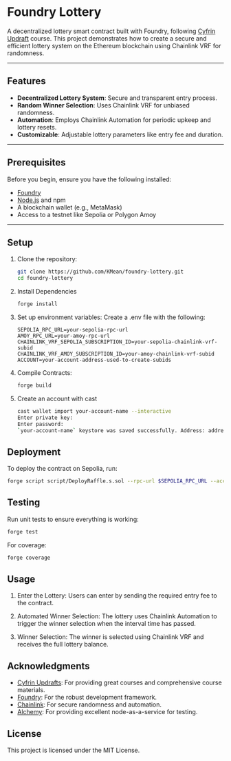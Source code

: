 # Foundry Lottery

A decentralized lottery smart contract built with Foundry, following [Cyfrin Updraft](https://www.cyfrin.io/updraft) course. This project demonstrates how to create a secure and efficient lottery system on the Ethereum blockchain using Chainlink VRF for randomness.

---

## Features

- **Decentralized Lottery System**: Secure and transparent entry process.
- **Random Winner Selection**: Uses Chainlink VRF for unbiased randomness.
- **Automation**: Employs Chainlink Automation for periodic upkeep and lottery resets.
- **Customizable**: Adjustable lottery parameters like entry fee and duration.

---

## Prerequisites

Before you begin, ensure you have the following installed:

- [Foundry](https://getfoundry.sh/)
- [Node.js](https://nodejs.org/) and npm
- A blockchain wallet (e.g., MetaMask)
- Access to a testnet like Sepolia or Polygon Amoy

---

## Setup

1. Clone the repository:
   ```bash
   git clone https://github.com/KMean/foundry-lottery.git
   cd foundry-lottery
   ```

2. Install Dependencies
    ```bash
    forge install
    ```
3. Set up environment variables: Create a .env file with the following:
    ```env
    SEPOLIA_RPC_URL=your-sepolia-rpc-url
    AMOY_RPC_URL=your-amoy-rpc-url
    CHAINLINK_VRF_SEPOLIA_SUBSCRIPTION_ID=your-sepolia-chainlink-vrf-subid
    CHAINLINK_VRF_AMOY_SUBSCRIPTION_ID=your-amoy-chainlink-vrf-subid
    ACCOUNT=your-account-address-used-to-create-subids
    ```
4. Compile Contracts:
    ```bash
    forge build
    ```
5. Create an account with cast
    ```bash
    cast wallet import your-account-name --interactive
    Enter private key:
    Enter password:
    `your-account-name` keystore was saved successfully. Address: address-corresponding-to-private-key
    ```
## Deployment
To deploy the contract on Sepolia, run:
```bash
forge script script/DeployRaffle.s.sol --rpc-url $SEPOLIA_RPC_URL --account your-account-name --broadcast
```

## Testing 
Run unit tests to ensure everything is working:
```bash
forge test
```

For coverage:
```bash
forge coverage
```

## Usage
1. Enter the Lottery: Users can enter by sending the required entry fee to the contract.

2. Automated Winner Selection: The lottery uses Chainlink Automation to trigger the winner selection when the interval time has passed.

3. Winner Selection: The winner is selected using Chainlink VRF and receives the full lottery balance.


## Acknowledgments
- [Cyfrin Updrafts](https://www.cyfrin.io/updraft): For providing great courses and comprehensive course materials.
- [Foundry](https://github.com/foundry-rs/foundry): For the robust development framework.
- [Chainlink](https://chain.link/): For secure randomness and automation.
- [Alchemy](https://www.alchemy.com/): For providing excellent node-as-a-service for testing.
## License
This project is licensed under the MIT License. 
